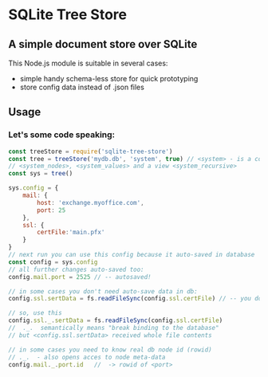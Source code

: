 # SQLite Tree Store
## A simple document store over SQLite
This Node.js module is suitable in several cases:
- simple handy schema-less store for quick prototyping
- store config data instead of .json files
   
## Usage
### Let's some code speaking:
```javascript
const treeStore = require('sqlite-tree-store')
const tree = treeStore('mydb.db', 'system', true) // <system> - is a common name for tables:
// <system_nodes>, <system_values> and a view <system_recursive>
const sys = tree()

sys.config = { 
    mail: { 
        host: 'exchange.myoffice.com', 
        port: 25 
    }, 
    ssl: {
        certFile:'main.pfx'
    }
}
// next run you can use this config because it auto-saved in database
const config = sys.config
// all further changes auto-saved too:
config.mail.port = 2525 // -- autosaved!

// in some cases you don't need auto-save data in db:
config.ssl.sertData = fs.readFileSync(config.ssl.certFile) // -- you don't need store whole file in db

// so, use this
config.ssl._.sertData = fs.readFileSync(config.ssl.certFile)
//  ._.  semantically means "break binding to the database"
// but <config.ssl.sertData> received whole file contents

// in some cases you need to know real db node id (rowid)
// ._.  - also opens acces to node meta-data
config.mail._.port.id   //  -> rowid of <port>
````
